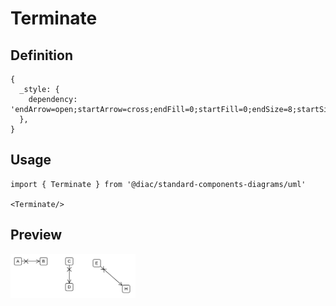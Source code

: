 # Terminate

## Definition

```
{
  _style: { 
    dependency: 'endArrow=open;startArrow=cross;endFill=0;startFill=0;endSize=8;startSize=10;html=1;',
  },
}
```

## Usage

```
import { Terminate } from '@diac/standard-components-diagrams/uml'

<Terminate/>
```

## Preview

<img src="./terminate.png" width="200"/>

